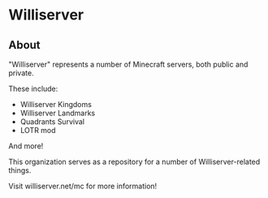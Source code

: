 # Williserver
## About
"Williserver" represents a number of Minecraft servers, both public and private.

These include:
- Williserver Kingdoms
- Williserver Landmarks
- Quadrants Survival
- LOTR mod

And more!

This organization serves as a repository for a number of Williserver-related things. 

Visit williserver.net/mc for more information!
